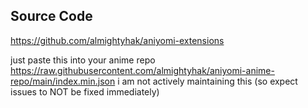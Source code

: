 ## Source Code

https://github.com/almightyhak/aniyomi-extensions

just paste this into your anime repo https://raw.githubusercontent.com/almightyhak/aniyomi-anime-repo/main/index.min.json i am not actively maintaining this (so expect issues to NOT be fixed immediately)
